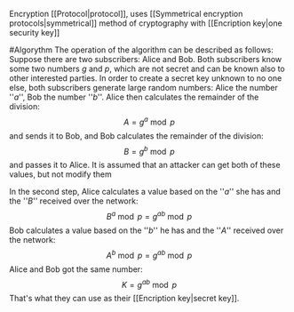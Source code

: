 Encryption [[Protocol|protocol]], uses [[Symmetrical encryption protocols|symmetrical]] method of cryptography with [[Encription key|one security key]]

#Algorythm
The operation of the algorithm can be described as follows:
Suppose there are two subscribers: Alice and Bob. Both subscribers know some two numbers $g$ and $p$, which are not secret and can be known also to other interested parties. In order to create a secret key unknown to no one else, both subscribers generate large random numbers: Alice the number ''$a$'', Bob the number ''$b$''. Alice then calculates the remainder of the division:
$$A=g^a \bmod p$$
and sends it to Bob, and Bob calculates the remainder of the division:
$$B=g^b \bmod p$$
and passes it to Alice. It is assumed that an attacker can get both of these values, but not modify them

In the second step, Alice calculates a value based on the ''$a$'' she has and the ''$B$'' received over the network:
$$B^a\bmod p=g^{ab}\bmod p$$
Bob calculates a value based on the ''$b$'' he has and the ''$A$'' received over the network:
$$A^b\bmod p=g^{ab}\bmod p$$
Alice and Bob got the same number:
$$K=g^{ab}\bmod p$$
That's what they can use as their [[Encription key|secret key]].